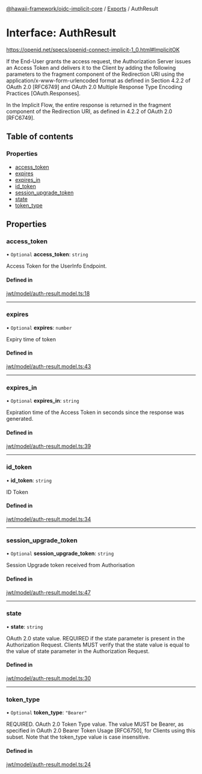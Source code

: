 [@hawaii-framework/oidc-implicit-core](../README.md) / [Exports](../modules.md) / AuthResult

# Interface: AuthResult

https://openid.net/specs/openid-connect-implicit-1_0.html#ImplicitOK

If the End-User grants the access request, the Authorization Server issues an
Access Token and delivers it to the Client by adding the following parameters
to the fragment component of the Redirection URI using the
application/x-www-form-urlencoded format as defined in Section 4.2.2 of OAuth
2.0 [RFC6749] and OAuth 2.0 Multiple Response Type Encoding Practices
[OAuth.Responses].

In the Implicit Flow, the entire response is returned in the fragment
component of the Redirection URI, as defined in 4.2.2 of OAuth 2.0 [RFC6749].

## Table of contents

### Properties

- [access\_token](authresult.md#access_token)
- [expires](authresult.md#expires)
- [expires\_in](authresult.md#expires_in)
- [id\_token](authresult.md#id_token)
- [session\_upgrade\_token](authresult.md#session_upgrade_token)
- [state](authresult.md#state)
- [token\_type](authresult.md#token_type)

## Properties

### access\_token

• `Optional` **access\_token**: `string`

Access Token for the UserInfo Endpoint.

#### Defined in

[jwt/model/auth-result.model.ts:18](https://github.com/Q24/hawaii-packages/blob/dbaae5f/packages/oidc-implicit-core/src/jwt/model/auth-result.model.ts#L18)

___

### expires

• `Optional` **expires**: `number`

Expiry time of token

#### Defined in

[jwt/model/auth-result.model.ts:43](https://github.com/Q24/hawaii-packages/blob/dbaae5f/packages/oidc-implicit-core/src/jwt/model/auth-result.model.ts#L43)

___

### expires\_in

• `Optional` **expires\_in**: `string`

Expiration time of the Access Token in seconds since the response was
generated.

#### Defined in

[jwt/model/auth-result.model.ts:39](https://github.com/Q24/hawaii-packages/blob/dbaae5f/packages/oidc-implicit-core/src/jwt/model/auth-result.model.ts#L39)

___

### id\_token

• **id\_token**: `string`

ID Token

#### Defined in

[jwt/model/auth-result.model.ts:34](https://github.com/Q24/hawaii-packages/blob/dbaae5f/packages/oidc-implicit-core/src/jwt/model/auth-result.model.ts#L34)

___

### session\_upgrade\_token

• `Optional` **session\_upgrade\_token**: `string`

Session Upgrade token received from Authorisation

#### Defined in

[jwt/model/auth-result.model.ts:47](https://github.com/Q24/hawaii-packages/blob/dbaae5f/packages/oidc-implicit-core/src/jwt/model/auth-result.model.ts#L47)

___

### state

• **state**: `string`

OAuth 2.0 state value. REQUIRED if the state parameter is present in the
Authorization Request. Clients MUST verify that the state value is equal to
the value of state parameter in the Authorization Request.

#### Defined in

[jwt/model/auth-result.model.ts:30](https://github.com/Q24/hawaii-packages/blob/dbaae5f/packages/oidc-implicit-core/src/jwt/model/auth-result.model.ts#L30)

___

### token\_type

• `Optional` **token\_type**: ``"Bearer"``

REQUIRED. OAuth 2.0 Token Type value. The value MUST be Bearer, as
specified in OAuth 2.0 Bearer Token Usage [RFC6750], for Clients using this
subset. Note that the token_type value is case insensitive.

#### Defined in

[jwt/model/auth-result.model.ts:24](https://github.com/Q24/hawaii-packages/blob/dbaae5f/packages/oidc-implicit-core/src/jwt/model/auth-result.model.ts#L24)
